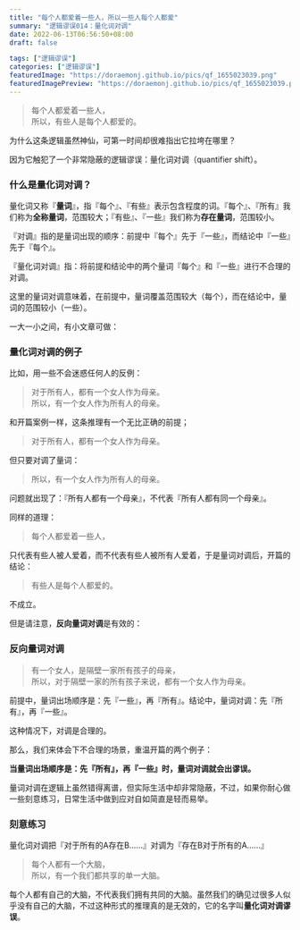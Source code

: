 ```yaml
---
title: "每个人都爱着一些人，所以一些人每个人都爱"
summary: "逻辑谬误014：量化词对调"
date: 2022-06-13T06:56:50+08:00
draft: false

tags: ["逻辑谬误"]
categories: ["逻辑谬误"]
featuredImage: "https://doraemonj.github.io/pics/qf_1655023039.png"
featuredImagePreview: "https://doraemonj.github.io/pics/qf_1655023039.png"
---
```


>   每个人都爱着一些人，<br />
>   所以，有些人是每个人都爱的。

为什么这条逻辑虽然神仙，可第一时间却很难指出它拉垮在哪里？

因为它触犯了一个非常隐蔽的逻辑谬误：量化词对调（quantifier shift）。

### 什么是量化词对调？

量化词又称『**量词**』，指『每个』、『有些』表示包含程度的词。『每个』、『所有』我们称为**全称量词**，范围较大；『有些』、『一些』我们称为**存在量词**，范围较小。

『对调』指的是量词出现的顺序：前提中『每个』先于『一些』，而结论中『一些』先于『每个』。

『量化词对调』指：将前提和结论中的两个量词『每个』和『一些』进行不合理的对调。

这里的量词对调意味着，在前提中，量词覆盖范围较大（每个），而在结论中，量词的范围较小（一些）。

一大一小之间，有小文章可做：

### 量化词对调的例子

比如，用一些不会迷惑任何人的反例：

>   对于所有人，都有一个女人作为母亲。<br />
>   所以，有一个女人作为所有人的母亲。

和开篇案例一样，这条推理有一个无比正确的前提；

>   对于所有人，都有一个女人作为母亲。

但只要对调了量词：

>   所以，有一个女人作为所有人的母亲。

问题就出现了：『所有人都有一个母亲』，不代表『所有人都有同一个母亲』。

同样的道理：

>   每个人都爱着一些人，

只代表有些人被人爱着，而不代表有些人被所有人爱着，于是量词对调后，开篇的结论：

>   有些人是每个人都爱的。

不成立。

但是请注意，**反向量词对调**是有效的：

### 反向量词对调

>   有一个女人，是隔壁一家所有孩子的母亲，<br />
>   所以，对于隔壁一家的所有孩子来说，都有一个女人作为母亲。

前提中，量词出场顺序是：先『一些』，再『所有』。结论中，量词对调：先『所有』，再『一些』。

这种情况下，对调是合理的。

那么，我们来体会下不合理的场景，重温开篇的两个例子：

**当量词出场顺序是：先『所有』，再『一些』时，量词对调就会出谬误。**

量词对调在逻辑上虽然错得离谱，但实际生活中却非常隐蔽，不过，如果你耐心做一些刻意练习，日常生活中做到应对自如简直是轻而易举。

### 刻意练习

量化词对调把『对于所有的A存在B……』对调为『存在B对于所有的A……』

>   每个人都有一个大脑，<br />
>   所以，有一个我们都共享的单一大脑。

每个人都有自己的大脑，不代表我们拥有共同的大脑。虽然我们的确见过很多人似乎没有自己的大脑，不过这种形式的推理真的是无效的，它的名字叫**量化词对调谬误**。
